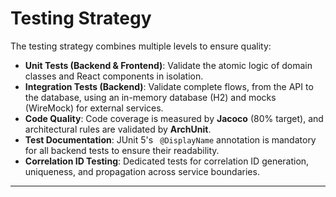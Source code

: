 # Testing Strategy

The testing strategy combines multiple levels to ensure quality:

   * **Unit Tests (Backend & Frontend)**: Validate the atomic logic of domain classes and React components in isolation.
   * **Integration Tests (Backend)**: Validate complete flows, from the API to the database, using an in-memory database (H2) and mocks (WireMock) for external services.
   * **Code Quality**: Code coverage is measured by **Jacoco** (80% target), and architectural rules are validated by **ArchUnit**.
   * **Test Documentation**: JUnit 5's ` @DisplayName` annotation is mandatory for all backend tests to ensure their readability.
   * **Correlation ID Testing**: Dedicated tests for correlation ID generation, uniqueness, and propagation across service boundaries.

----- 
